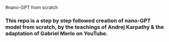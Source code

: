 #nano-GPT from scratch
### This repo is a step by step followed creation of nano-GPT model from scratch, by the teachings of Andrej Karpathy & the adaptation of Gabriel Merlo on YouTube. 